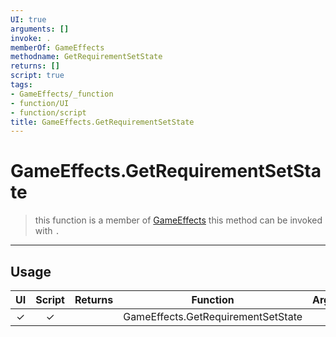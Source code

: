 ```yaml
---
UI: true
arguments: []
invoke: .
memberOf: GameEffects
methodname: GetRequirementSetState
returns: []
script: true
tags:
- GameEffects/_function
- function/UI
- function/script
title: GameEffects.GetRequirementSetState
---
```

# GameEffects.GetRequirementSetState
> this function is a member of [GameEffects](civ-6/lua/GameEffects.md)
> this method can be invoked with `.`
-----
## Usage
|  UI | Script | Returns | Function | Arguments |
|:---:|:------:|-------:|:--------:|:---------|
|✓|✓||GameEffects.GetRequirementSetState||
